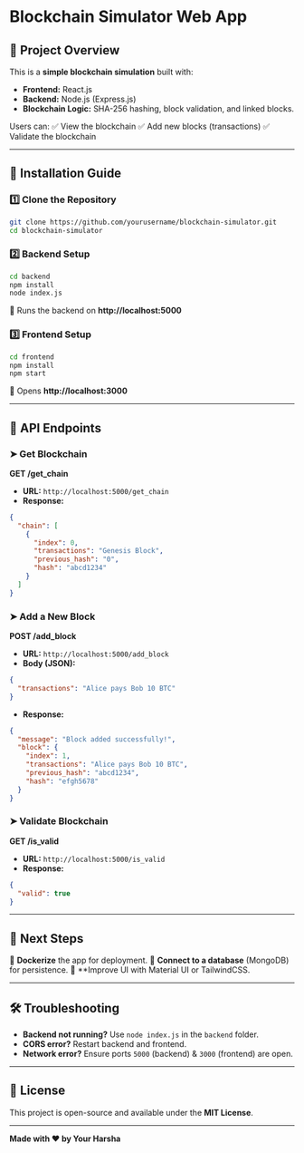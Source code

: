 # Blockchain Simulator Web App

## 📌 Project Overview
This is a **simple blockchain simulation** built with:
- **Frontend:** React.js
- **Backend:** Node.js (Express.js)
- **Blockchain Logic:** SHA-256 hashing, block validation, and linked blocks.

Users can:
✅ View the blockchain
✅ Add new blocks (transactions)
✅ Validate the blockchain

---
## 🚀 Installation Guide

### 1️⃣ Clone the Repository
```bash
git clone https://github.com/yourusername/blockchain-simulator.git
cd blockchain-simulator
```

### 2️⃣ Backend Setup
```bash
cd backend
npm install
node index.js
```
🔹 Runs the backend on **http://localhost:5000**

### 3️⃣ Frontend Setup
```bash
cd frontend
npm install
npm start
```
🔹 Opens **http://localhost:3000**

---
## 📡 API Endpoints

### ➤ Get Blockchain
**GET /get_chain**
- **URL:** `http://localhost:5000/get_chain`
- **Response:**
```json
{
  "chain": [
    {
      "index": 0,
      "transactions": "Genesis Block",
      "previous_hash": "0",
      "hash": "abcd1234"
    }
  ]
}
```

### ➤ Add a New Block
**POST /add_block**
- **URL:** `http://localhost:5000/add_block`
- **Body (JSON):**
```json
{
  "transactions": "Alice pays Bob 10 BTC"
}
```
- **Response:**
```json
{
  "message": "Block added successfully!",
  "block": {
    "index": 1,
    "transactions": "Alice pays Bob 10 BTC",
    "previous_hash": "abcd1234",
    "hash": "efgh5678"
  }
}
```

### ➤ Validate Blockchain
**GET /is_valid**
- **URL:** `http://localhost:5000/is_valid`
- **Response:**
```json
{
  "valid": true
}
```

---
## 🎯 Next Steps
🔹 **Dockerize** the app for deployment.
🔹 **Connect to a database** (MongoDB) for persistence.
🔹 **Improve UI with Material UI or TailwindCSS.

---
## 🛠️ Troubleshooting
- **Backend not running?** Use `node index.js` in the `backend` folder.
- **CORS error?** Restart backend and frontend.
- **Network error?** Ensure ports `5000` (backend) & `3000` (frontend) are open.

---
## 📜 License
This project is open-source and available under the **MIT License**.

---
**Made with ❤️ by Your Harsha**


